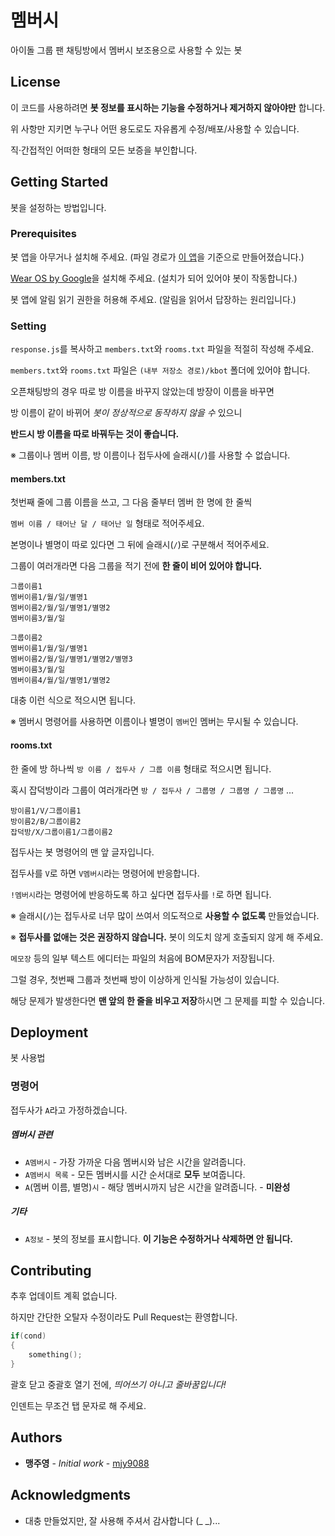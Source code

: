 # 멤버시

아이돌 그룹 팬 채팅방에서 멤버시 보조용으로 사용할 수 있는 봇



## License

이 코드를 사용하려면 **봇 정보를 표시하는 기능을 수정하거나 제거하지 않아야만** 합니다.

위 사항만 지키면 누구나 어떤 용도로도 자유롭게 수정/배포/사용할 수 있습니다.

직·간접적인 어떠한 형태의 모든 보증을 부인합니다.



## Getting Started

봇을 설정하는 방법입니다.



### Prerequisites

봇 앱을 아무거나 설치해 주세요. (파일 경로가 [이 앱](https://play.google.com/store/apps/details?id=be.zvz.newskbot)을 기준으로 만들어졌습니다.)

[Wear OS by Google](https://play.google.com/store/apps/details?id=com.google.android.wearable.app)을 설치해 주세요. (설치가 되어 있어야 봇이 작동합니다.)

봇 앱에 알림 읽기 권한을 허용해 주세요. (알림을 읽어서 답장하는 원리입니다.)



### Setting

`response.js`를 복사하고 `members.txt`와 `rooms.txt` 파일을 적절히 작성해 주세요.

`members.txt`와 `rooms.txt` 파일은 `(내부 저장소 경로)/kbot` 폴더에 있어야 합니다.



오픈채팅방의 경우 따로 방 이름을 바꾸지 않았는데 방장이 이름을 바꾸면

방 이름이 같이 바뀌어 _봇이 정상적으로 동작하지 않을 수_ 있으니

**반드시 방 이름을 따로 바꿔두는 것이 좋습니다.**

※ 그룹이나 멤버 이름, 방 이름이나 접두사에 슬래시(`/`)를 사용할 수 없습니다.



#### members.txt

첫번째 줄에 그룹 이름을 쓰고, 그 다음 줄부터 멤버 한 명에 한 줄씩

`멤버 이름 / 태어난 달 / 태어난 일` 형태로 적어주세요.

본명이나 별명이 따로 있다면 그 뒤에 슬래시(`/`)로 구분해서 적어주세요.

그룹이 여러개라면 다음 그룹을 적기 전에 **한 줄이 비어 있어야 합니다.**

```
그룹이름1
멤버이름1/월/일/별명1
멤버이름2/월/일/별명1/별명2
멤버이름3/월/일

그룹이름2
멤버이름1/월/일/별명1
멤버이름2/월/일/별명1/별명2/별명3
멤버이름3/월/일
멤버이름4/월/일/별명1/별명2
```

대충 이런 식으로 적으시면 됩니다.

※ 멤버시 명령어를 사용하면 이름이나 별명이 `멤버`인 멤버는 무시될 수 있습니다.



#### rooms.txt

한 줄에 방 하나씩 `방 이름 / 접두사 / 그룹 이름` 형태로 적으시면 됩니다.

혹시 잡덕방이라 그룹이 여러개라면 `방 / 접두사 / 그룹명 / 그룹명 / 그룹명` ...

```
방이름1/V/그룹이름1
방이름2/B/그룹이름2
잡덕방/X/그룹이름1/그룹이름2
```

접두사는 봇 명령어의 맨 앞 글자입니다.

접두사를 `V`로 하면 `V멤버시`라는 명령어에 반응합니다.

`!멤버시`라는 명령어에 반응하도록 하고 싶다면 접두사를 `!`로 하면 됩니다.

※ 슬래시(`/`)는 접두사로 너무 많이 쓰여서 의도적으로 **사용할 수 없도록** 만들었습니다.

※ **접두사를 없애는 것은 권장하지 않습니다.** 봇이 의도치 않게 호출되지 않게 해 주세요.



`메모장` 등의 일부 텍스트 에디터는 파일의 처음에 BOM문자가 저장됩니다.

그럴 경우, 첫번째 그룹과 첫번째 방이 이상하게 인식될 가능성이 있습니다.

해당 문제가 발생한다면 **맨 앞의 한 줄을 비우고 저장**하시면 그 문제를 피할 수 있습니다.



## Deployment

봇 사용법



### 명령어

접두사가 `A`라고 가정하겠습니다.

##### 멤버시 관련

- `A멤버시` - 가장 가까운 다음 멤버시와 남은 시간을 알려줍니다.
- `A멤버시 목록` - 모든 멤버시를 시간 순서대로 **모두** 보여줍니다.
- `A`(멤버 이름, 별명)`시` - 해당 멤버시까지 남은 시간을 알려줍니다. - **미완성**

##### 기타

- `A정보` - 봇의 정보를 표시합니다. **이 기능은 수정하거나 삭제하면 안 됩니다.**



## Contributing

추후 업데이트 계획 없습니다.

하지만 간단한 오탈자 수정이라도 Pull Request는 환영합니다.

```C
if(cond)
{
	something();
}
```

괄호 닫고 중괄호 열기 전에, _띄어쓰기 아니고 줄바꿈입니다!_

인덴트는 무조건 탭 문자로 해 주세요.



## Authors

- **맹주영** - _Initial work_ - [mjy9088](https://gitlab.com/mjy9088)



## Acknowledgments

- 대충 만들었지만, 잘 사용해 주셔서 감사합니다 (_ _)...